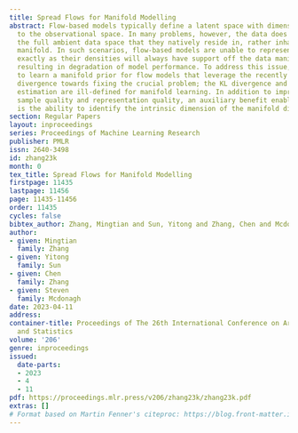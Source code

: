 ```yaml
---
title: Spread Flows for Manifold Modelling
abstract: Flow-based models typically define a latent space with dimensionality identical
  to the observational space. In many problems, however, the data does not populate
  the full ambient data space that they natively reside in, rather inhabiting a lower-dimensional
  manifold. In such scenarios, flow-based models are unable to represent data structures
  exactly as their densities will always have support off the data manifold, potentially
  resulting in degradation of model performance. To address this issue, we propose
  to learn a manifold prior for flow models that leverage the recently proposed spread
  divergence towards fixing the crucial problem; the KL divergence and maximum likelihood
  estimation are ill-defined for manifold learning. In addition to improving both
  sample quality and representation quality, an auxiliary benefit enabled by our approach
  is the ability to identify the intrinsic dimension of the manifold distribution.
section: Regular Papers
layout: inproceedings
series: Proceedings of Machine Learning Research
publisher: PMLR
issn: 2640-3498
id: zhang23k
month: 0
tex_title: Spread Flows for Manifold Modelling
firstpage: 11435
lastpage: 11456
page: 11435-11456
order: 11435
cycles: false
bibtex_author: Zhang, Mingtian and Sun, Yitong and Zhang, Chen and Mcdonagh, Steven
author:
- given: Mingtian
  family: Zhang
- given: Yitong
  family: Sun
- given: Chen
  family: Zhang
- given: Steven
  family: Mcdonagh
date: 2023-04-11
address:
container-title: Proceedings of The 26th International Conference on Artificial Intelligence
  and Statistics
volume: '206'
genre: inproceedings
issued:
  date-parts:
  - 2023
  - 4
  - 11
pdf: https://proceedings.mlr.press/v206/zhang23k/zhang23k.pdf
extras: []
# Format based on Martin Fenner's citeproc: https://blog.front-matter.io/posts/citeproc-yaml-for-bibliographies/
---
```

